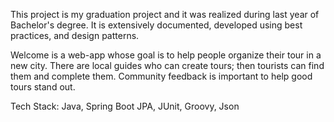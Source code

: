 This project is my graduation project and it was realized during last year of Bachelor's degree.
It is extensively documented, developed using best practices, and design patterns.

Welcome is a web-app whose goal is to help people organize their tour in a new city. There are local guides who can create tours; then tourists can find them and complete them. Community feedback is important to help good tours stand out.

Tech Stack: Java, Spring Boot JPA, JUnit, Groovy, Json
